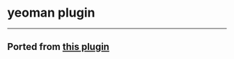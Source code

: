 # yeoman plugin
---
## Ported from [this plugin](https://github.com/edouard-lopez/yeoman-zsh-plugin)
